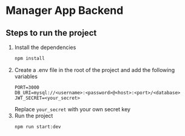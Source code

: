 # Manager App Backend

## Steps to run the project

1. Install the dependencies
   ```bash
   npm install
   ```
2. Create a .env file in the root of the project and add the following variables
   ```env
   PORT=3000
   DB_URI=mysql://<username>:<password>@<host>:<port>/<database>
   JWT_SECRET=<your_secret>
   ```
   Replace `your_secret` with your own secret key
3. Run the project
   ```bash
   npm run start:dev
   ```
